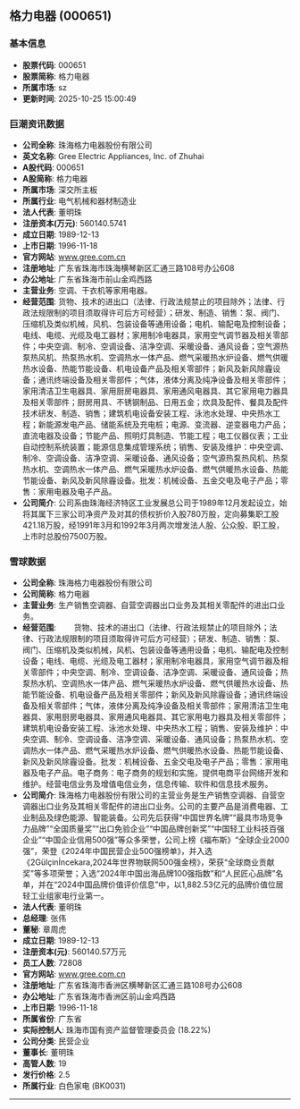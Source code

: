 ## 格力电器 (000651)

### 基本信息

- **股票代码**: 000651
- **股票简称**: 格力电器
- **所属市场**: sz
- **更新时间**: 2025-10-25 15:00:49

### 巨潮资讯数据

- **公司全称**: 珠海格力电器股份有限公司
- **英文名称**: Gree Electric Appliances, Inc. of Zhuhai
- **A股代码**: 000651
- **A股简称**: 格力电器
- **所属市场**: 深交所主板
- **所属行业**: 电气机械和器材制造业
- **法人代表**: 董明珠
- **注册资本(万元)**: 560140.5741
- **成立日期**: 1989-12-13
- **上市日期**: 1996-11-18
- **官方网站**: www.gree.com.cn
- **注册地址**: 广东省珠海市珠海横琴新区汇通三路108号办公608
- **办公地址**: 广东省珠海市前山金鸡西路
- **主营业务**: 空调、干衣机等家用电器。
- **经营范围**: 货物、技术的进出口（法律、行政法规禁止的项目除外；法律、行政法规限制的项目须取得许可后方可经营）；研发、制造、销售：泵、阀门、压缩机及类似机械，风机、包装设备等通用设备；电机、输配电及控制设备；电线、电缆、光缆及电工器材；家用制冷电器具，家用空气调节器及相关零部件；中央空调、制冷、空调设备、洁净空调、采暖设备、通风设备；空气源热泵热风机、热泵热水机、空调热水一体产品、燃气采暖热水炉设备、燃气供暖热水设备、热能节能设备、机电设备产品及相关零部件；新风及新风除霾设备；通讯终端设备及相关零部件；气体，液体分离及纯净设备及相关零部件；家用清洁卫生电器具、家用厨房电器具、家用通风电器具、其它家用电力器具及相关零部件；厨房用具、不锈钢制品、日用五金；炊具及配件、餐具及配件技术研发、制造、销售；建筑机电设备安装工程、泳池水处理、中央热水工程；新能源发电产品、储能系统及充电桩；电源、变流器、逆变器电力产品；直流电器及设备；节能产品、照明灯具制造、节能工程；电工仪器仪表；工业自动控制系统装置；能源信息集成管理系统；销售、安装及维护：中央空调、制冷、空调设备、洁净空调、采暖设备、通风设备；空气源热泵热风机、热泵热水机、空调热水一体产品、燃气采暖热水炉设备、燃气供暖热水设备、热能节能设备、新风及新风除霾设备。批发：机械设备、五金交电及电子产品；零售：家用电器及电子产品。
- **公司简介**: 公司系由珠海经济特区工业发展总公司于1989年12月发起设立，始将其属下三家公司净资产及对其的债权折价入股780万股，定向募集职工股421.18万股，经1991年3月和1992年3月两次增发法人股、公众股、职工股，上市时总股份7500万股。

### 雪球数据

- **公司全称**: 珠海格力电器股份有限公司
- **公司简称**: 格力电器
- **主营业务**: 生产销售空调器、自营空调器出口业务及其相关零配件的进出口业务。
- **经营范围**: 　　货物、技术的进出口（法律、行政法规禁止的项目除外；法律、行政法规限制的项目须取得许可后方可经营）；研发、制造、销售：泵、阀门、压缩机及类似机械，风机、包装设备等通用设备；电机、输配电及控制设备；电线、电缆、光缆及电工器材；家用制冷电器具，家用空气调节器及相关零部件；中央空调、制冷、空调设备、洁净空调、采暖设备、通风设备；热泵热水机、空调热水一体产品、燃气采暖热水炉设备、燃气供暖热水设备、热能节能设备、机电设备产品及相关零部件；新风及新风除霾设备；通讯终端设备及相关零部件；气体，液体分离及纯净设备及相关零部件；家用清洁卫生电器具、家用厨房电器具、家用通风电器具、其它家用电力器具及相关零部件；建筑机电设备安装工程、泳池水处理、中央热水工程；销售、安装及维护：中央空调、制冷、空调设备、洁净空调、采暖设备、通风设备；热泵热水机、空调热水一体产品、燃气采暖热水炉设备、燃气供暖热水设备、热能节能设备、新风及新风除霾设备。批发：机械设备、五金交电及电子产品；零售：家用电器及电子产品。电子商务：电子商务的规划和实施，提供电商平台网络开发和维护。经营电信业务及增值电信业务，信息传输、软件和信息技术服务。
- **公司简介**: 珠海格力电器股份有限公司的主营业务是生产销售空调器、自营空调器出口业务及其相关零配件的进出口业务。公司的主要产品是消费电器、工业制品及绿色能源、智能装备。公司先后获得“中国世界名牌”“最具市场竞争力品牌”“全国质量奖”“出口免验企业”“中国品牌创新奖”“中国轻工业科技百强企业”“中国企业信用500强”等众多荣誉，公司上榜《福布斯》“全球企业2000强”，荣登《2024年中国民营企业500强榜单》，并入选《2Gülçinİncekara,2024年世界物联网500强金榜》，荣获“全球商业贡献奖”等多项荣誉；入选“2024年中国出海品牌100强指数”和“人民匠心品牌”名单，并在“2024中国品牌价值评价信息”中，以1,882.53亿元的品牌价值位居轻工业组家电行业第一。
- **法人代表**: 董明珠
- **总经理**: 张伟
- **董秘**: 章周虎
- **成立日期**: 1989-12-13
- **注册资本(元)**: 560140.57万元
- **员工人数**: 72808
- **官方网站**: www.gree.com.cn
- **注册地址**: 广东省珠海市香洲区横琴新区汇通三路108号办公608
- **办公地址**: 广东省珠海市香洲区前山金鸡西路
- **上市日期**: 1996-11-18
- **所属省份**: 广东省
- **实际控制人**: 珠海市国有资产监督管理委员会 (18.22%)
- **公司分类**: 民营企业
- **董事长**: 董明珠
- **高管人数**: 19
- **发行价格**: 2.5
- **所属行业**: 白色家电 (BK0031)

---